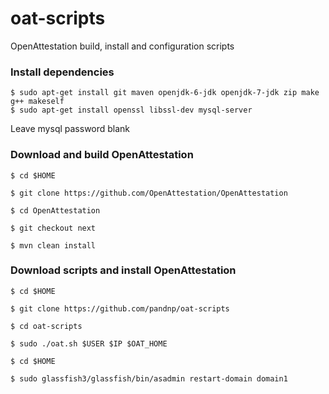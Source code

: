 oat-scripts
===========

OpenAttestation build, install and configuration scripts

### Install dependencies

````
$ sudo apt-get install git maven openjdk-6-jdk openjdk-7-jdk zip make g++ makeself
$ sudo apt-get install openssl libssl-dev mysql-server
````

Leave mysql password blank

### Download and build OpenAttestation

````
$ cd $HOME

$ git clone https://github.com/OpenAttestation/OpenAttestation

$ cd OpenAttestation

$ git checkout next

$ mvn clean install
````

### Download scripts and install OpenAttestation

````
$ cd $HOME

$ git clone https://github.com/pandnp/oat-scripts

$ cd oat-scripts

$ sudo ./oat.sh $USER $IP $OAT_HOME

$ cd $HOME

$ sudo glassfish3/glassfish/bin/asadmin restart-domain domain1
````
